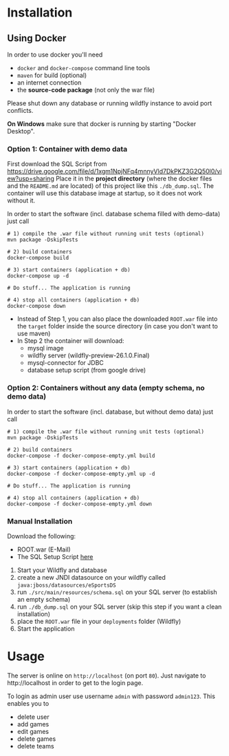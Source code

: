 # Installation
## Using Docker
In order to use docker you'll need
* `docker` and `docker-compose` command line tools
* `maven` for build (optional)
* an internet connection
* the **source-code package** (not only the war file)

Please shut down any database or running wildfly instance to avoid port conflicts.

**On Windows** make sure that docker is running by starting "Docker Desktop".

### Option 1: Container with demo data
First download the SQL Script from https://drive.google.com/file/d/1xgm1NpjNFq4mnnyVld7DkPKZ3G2Q50l0/view?usp=sharing
Place it in the **project directory** (where the docker files and the `README.md` are located) of this project like this `./db_dump.sql`. The 
container will use this database image at startup, so it does not work without it.

In order to start the software (incl. database schema filled with demo-data) just call
```shell
# 1) compile the .war file without running unit tests (optional)
mvn package -DskipTests

# 2) build containers
docker-compose build

# 3) start containers (application + db)
docker-compose up -d

# Do stuff... The application is running

# 4) stop all containers (application + db)
docker-compose down
```
* Instead of Step 1, you can also place the downloaded `ROOT.war` file into the `target` folder inside the source directory (in case you don't want to use maven)
* In Step 2 the container will download:
  * mysql image
  * wildfly server (wildfly-preview-26.1.0.Final)
  * mysql-connector for JDBC
  * database setup script (from google drive)

### Option 2: Containers without any data (empty schema, no demo data)
In order to start the software (incl. database, but without demo data) just call
```shell
# 1) compile the .war file without running unit tests (optional)
mvn package -DskipTests

# 2) build containers
docker-compose -f docker-compose-empty.yml build

# 3) start containers (application + db)
docker-compose -f docker-compose-empty.yml up -d

# Do stuff... The application is running

# 4) stop all containers (application + db)
docker-compose -f docker-compose-empty.yml down
```

### Manual Installation

Download the following:
* ROOT.war (E-Mail)
* The SQL Setup Script [here](https://drive.google.com/file/d/1xgm1NpjNFq4mnnyVld7DkPKZ3G2Q50l0/view?usp=sharing)

1. Start your Wildfly and database
2. create a new JNDI datasource on your wildfly called `java:jboss/datasources/eSportsDS`
3. run `./src/main/resources/schema.sql` on your SQL server (to establish an empty schema)
4. run `./db_dump.sql` on your SQL server (skip this step if you want a clean installation)
5. place the `ROOT.war` file in your `deployments` folder (Wildfly)
6. Start the application


# Usage

The server is online on `http://localhost` (on port `80`). Just navigate to http://localhost in order to get to the login page.

To login as admin user use username `admin` with password `admin123`. This enables you to
* delete user
* add games
* edit games
* delete games
* delete teams